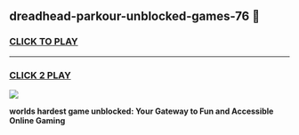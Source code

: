 
## dreadhead-parkour-unblocked-games-76 👋
<h3>
<a href="https://premium.freeplayer.one?title=dreadhead-parkour-unblocked-games-76&ref=14F">CLICK TO PLAY</a></h3>
<hr>

<h3>
<a href="https://premium.freeplayer.one?title=dreadhead-parkour-unblocked-games-76&ref=14F">CLICK 2 PLAY</a>
  
</h3>

<a href="https://premium.freeplayer.one?title=dreadhead-parkour-unblocked-games-76&ref=12F/"><img src="https://clearcache.store/games.png"></a>


**worlds hardest game unblocked: Your Gateway to Fun and Accessible Online Gaming**
